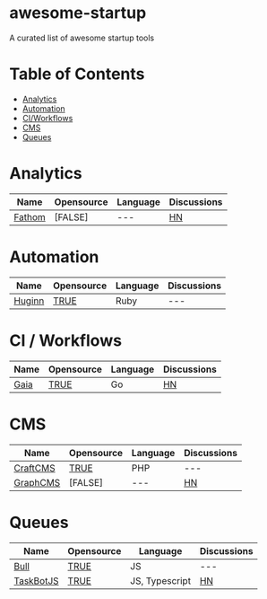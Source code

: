 # awesome-startup

A curated list of awesome startup tools


Table of Contents
=================

* [Analytics](#analytics)
* [Automation](#automation)
* [CI/Workflows](#ci--workflows)
* [CMS](#cms)
* [Queues](#queues)



Analytics
======

Name | Opensource | Language | Discussions
--- | --- | --- | ---
[Fathom](https://usefathom.com/) | [FALSE] | --- | [HN](https://news.ycombinator.com/item?id=17497699)


Automation
======

Name | Opensource | Language | Discussions
--- | --- | --- | ---
[Huginn](https://github.com/huginn/huginn) | [TRUE](https://github.com/huginn/huginn) | Ruby | ---



CI / Workflows
======

Name | Opensource | Language | Discussions
--- | --- | --- | ---
[Gaia](https://github.com/gaia-pipeline/gaia) | [TRUE](https://github.com/gaia-pipeline/gaia) | Go | [HN](https://news.ycombinator.com/item?id=17495732)


CMS
======

Name | Opensource | Language | Discussions
--- | --- | --- | ---
[CraftCMS](https://craftcms.com/pricing) | [TRUE](https://github.com/craftcms) | PHP | ---
[GraphCMS](https://graphcms.com/pricing) | [FALSE] | --- | [HN](https://news.ycombinator.com/item?id=17450974)



Queues
======

Name | Opensource | Language | Discussions
--- | --- | --- | ---
[Bull](https://github.com/OptimalBits/bull) | [TRUE](https://github.com/OptimalBits/bull) | JS | ---
[TaskBotJS](https://edboxes.com/taskbotjs.html) | [TRUE](https://github.com/eropple/taskbotjs/) | JS, Typescript | [HN](https://news.ycombinator.com/item?id=17471938)
